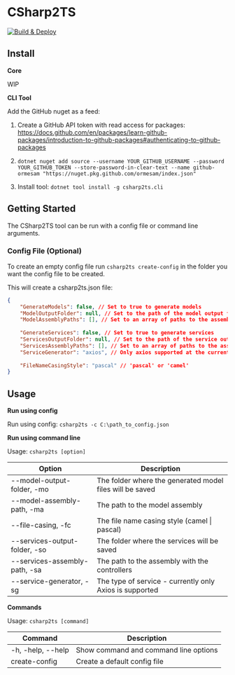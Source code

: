 # CSharp2TS
[![Build & Deploy](https://github.com/ormesam/CSharp2TS/actions/workflows/deploy-package.yml/badge.svg)](https://github.com/ormesam/CSharp2TS/actions/workflows/deploy-package.yml)
## Install

**Core**

WIP

**CLI Tool**

Add the GitHub nuget as a feed:

1. Create a GitHub API token with read access for packages: https://docs.github.com/en/packages/learn-github-packages/introduction-to-github-packages#authenticating-to-github-packages

2. `dotnet nuget add source --username YOUR_GITHUB_USERNAME --password YOUR_GITHUB_TOKEN --store-password-in-clear-text --name github-ormesam "https://nuget.pkg.github.com/ormesam/index.json"`

3. Install tool: `dotnet tool install -g csharp2ts.cli`

## Getting Started

The CSharp2TS tool can be run with a config file or command line arguments.

### Config File (Optional)

To create an empty config file run `csharp2ts create-config` in the folder you want the config file to be created.

This will create a csharp2ts.json file:

```json
{
    "GenerateModels": false, // Set to true to generate models
    "ModelOutputFolder": null, // Set to the path of the model output folder (string)
    "ModelAssemblyPaths": [], // Set to an array of paths to the assemblies you want to generate models from (string[])
    
    "GenerateServices": false, // Set to true to generate services
    "ServicesOutputFolder": null, // Set to the path of the service output folder (string)
    "ServicesAssemblyPaths": [], // Set to an array of paths to the assemblies you want to generate services from (string[])
    "ServiceGenerator": "axios", // Only axios supported at the current time
    
    "FileNameCasingStyle": "pascal" // 'pascal' or 'camel'
}
```

## Usage

**Run using config**

Run using config: `csharp2ts -c C:\path_to_config.json`

**Run using command line**

Usage: `csharp2ts [option]`

| Option                               | Description                                              |
| ------------------------------------ | -------------------------------------------------------- |
| --model-output-folder, -mo <path>    | The folder where the generated model files will be saved |
| --model-assembly-path, -ma <path>    | The path to the model assembly                           |
| --file-casing, -fc <path>            | The file name casing style (camel \| pascal)             |
| --services-output-folder, -so <path> | The folder where the services will be saved              |
| --services-assembly-path, -sa <path> | The path to the assembly with the controllers            |
| --service-generator, -sg <path>      | The type of service - currently only Axios is supported  |

**Commands**

Usage: `csharp2ts [command]`

| Command           | Description                           |
| ----------------- | ------------------------------------- |
| -h, -help, --help | Show command and command line options |
| create-config     | Create a default config file          |
